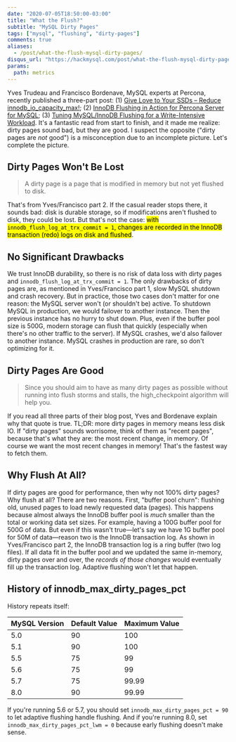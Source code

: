 ```yaml
---
date: "2020-07-05T18:50:00-03:00"
title: "What the Flush?"
subtitle: "MySQL Dirty Pages"
tags: ["mysql", "flushing", "dirty-pages"]
comments: true
aliases:
  - /post/what-the-flush-mysql-dirty-pages/
disqus_url: "https://hackmysql.com/post/what-the-flush-mysql-dirty-pages/"
params:
  path: metrics
---
```


Yves Trudeau and Francisco Bordenave, MySQL experts at Percona, recently published a three-part post:
(1) [Give Love to Your SSDs – Reduce innodb_io_capacity_max!](https://www.percona.com/blog/2019/12/18/give-love-to-your-ssds-reduce-innodb_io_capacity_max/);
(2) [InnoDB Flushing in Action for Percona Server for MySQL](https://www.percona.com/blog/2020/01/22/innodb-flushing-in-action-for-percona-server-for-mysql/); 
(3) [Tuning MySQL/InnoDB Flushing for a Write-Intensive Workload](https://www.percona.com/blog/2020/05/14/tuning-mysql-innodb-flushing-for-a-write-intensive-workload/). It's a fantastic read from start to finish, and it made me realize: dirty pages sound bad, but they are good. I suspect the opposite ("dirty pages are _not_ good") is a misconception due to an incomplete picture. Let's complete the picture.

<!--more-->

## Dirty Pages Won't Be Lost

> A dirty page is a page that is modified in memory but not yet flushed to disk.

That's from Yves/Francisco part 2. If the casual reader stops there, it sounds bad: disk is durable storage, so if modifications aren't flushed to disk, they could be lost. But that's not the case: <mark>with `innodb_flush_log_at_trx_commit = 1`, changes are recorded in the InnoDB transaction (redo) logs on disk and flushed</mark>.

## No Significant Drawbacks

We trust InnoDB durability, so there is no risk of data loss with dirty pages and `innodb_flush_log_at_trx_commit = 1`. The only drawbacks of dirty pages are, as mentioned in Yves/Francisco part 1, slow MySQL shutdown and crash recovery. But in practice, those two cases don't matter for one reason: the MySQL server won't (or shouldn't be) active. To shutdown MySQL in production, we would failover to another instance. Then the previous instance has no hurry to shut down. Plus, even if the buffer pool size is 500G, modern storage can flush that quickly (especially when there's no other traffic to the server). If MySQL crashes, we'd also failover to another instance. MySQL crashes in production are rare, so don't optimizing for it.

## Dirty Pages Are Good

> Since you should aim to have as many dirty pages as possible without running into flush storms and stalls, the high_checkpoint algorithm will help you. 

If you read all three parts of their blog post, Yves and Bordenave explain why that quote is true. TL;DR: more dirty pages in memory means less disk IO. If "dirty pages" sounds worrisome, think of them as "recent pages", because that's what they are: the most recent change, in memory. Of course we want the most recent changes in memory! That's the fastest way to fetch them.

## Why Flush At All?

If dirty pages are good for performance, then why not 100% dirty pages? Why flush at all? There are two reasons. First, "buffer pool churn": flushing old, unused pages to load newly requested data (pages). This happens because almost always the InnoDB buffer pool is _much_ smaller than the total or working data set sizes. For example, having a 100G buffer pool for 500G of data. But even if this wasn't true&mdash;let's say we have 1G buffer pool for 50M of data&mdash;reason two is the InnoDB transaction log. As shown in Yves/Francisco part 2, the InnoDB transaction log is a ring buffer (two log files). If all data fit in the buffer pool and we updated the same in-memory, dirty pages over and over, the _records of those changes_ would eventually fill up the transaction log. Adaptive flushing won't let that happen.

## History of innodb_max_dirty_pages_pct

History repeats itself:

| MySQL Version | Default Value | Maximum Value |
| ------------- | ------------- | ------------- |
| 5.0           | 90 | 100 |
| 5.1           | 90 | 100 |
| 5.5           | 75 | 99 |
| 5.6           | 75 | 99 |
| 5.7           | 75 | 99.99 |
| 8.0           | 90 | 99.99 |

If you're running 5.6 or 5.7, you should set `innodb_max_dirty_pages_pct = 90` to let adaptive flushing handle flushing. And if you're running 8.0, set `innodb_max_dirty_pages_pct_lwm = 0` because early flushing doesn't make sense.
